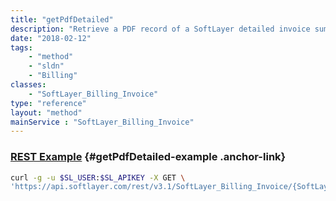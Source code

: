 ```yaml
---
title: "getPdfDetailed"
description: "Retrieve a PDF record of a SoftLayer detailed invoice summary. SoftLayer keeps PDF records of all closed invoices for customer retrieval from the portal and API. You must have a PDF reader installed in order to view these files. "
date: "2018-02-12"
tags:
    - "method"
    - "sldn"
    - "Billing"
classes:
    - "SoftLayer_Billing_Invoice"
type: "reference"
layout: "method"
mainService : "SoftLayer_Billing_Invoice"
---
```


### [REST Example](#getPdfDetailed-example) <a href="/article/rest/"><i class="fas fa-question"></i></a> {#getPdfDetailed-example .anchor-link} 
```bash
curl -g -u $SL_USER:$SL_APIKEY -X GET \
'https://api.softlayer.com/rest/v3.1/SoftLayer_Billing_Invoice/{SoftLayer_Billing_InvoiceID}/getPdfDetailed'
```
